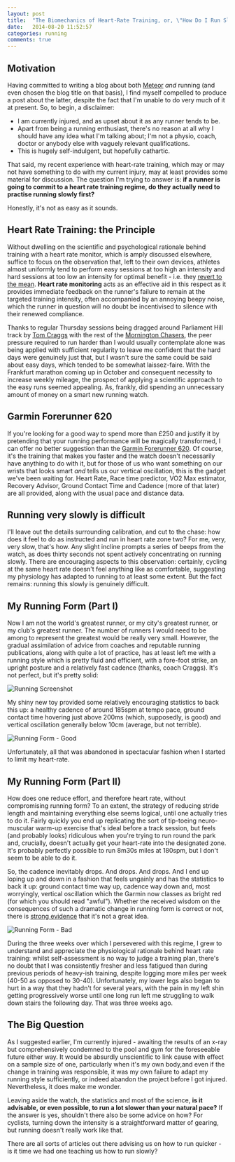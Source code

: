 ```yaml
---
layout: post
title:  "The Biomechanics of Heart-Rate Training, or, \"How Do I Run Slowly?\""
date:   2014-08-20 11:52:57
categories: running
comments: true
---
```


## Motivation

Having committed to writing a blog about both [Meteor](http://meteor.com) *and* running (and even chosen the blog title on that basis), I find myself compelled to produce a post about the latter, despite the fact that I'm unable to do very much of it at present. So, to begin, a disclaimer:

* I am currently injured, and as upset about it as any runner tends to be.
* Apart from being a running enthusiast, there's no reason at all why I should have any idea what I'm talking about; I'm not a physio, coach, doctor or anybody else with vaguely relevant qualifications.
* This is hugely self-indulgent, but hopefully cathartic.

That said, my recent experience with heart-rate training, which may or may not have something to do with my current injury, may at least provides some material for discussion.  The question I'm trying to answer is: **if a runner is going to commit to a heart rate training regime, do they actually need to practise running slowly first?**

Honestly, it's not as easy as it sounds.

## Heart Rate Training: the Principle

Without dwelling on the scientific and psychological rationale behind training with a heart rate monitor, which is amply discussed elsewhere, suffice to focus on the observation that, left to their own devices, athletes almost uniformly tend to perform easy sessions at too high an intensity and hard sessions at too low an intensity for optimal benefit - i.e. they [revert to the mean](http://www.runnersworld.com/race-training/regression-to-medium-speed).  **Heart rate monitoring** acts as an effective aid in this respect as it provides immediate feedback on the runner's failure to remain at the targeted training intensity, often accompanied by an annoying beepy noise, which the runner in question will no doubt be incentivised to silence with their renewed compliance.

Thanks to regular Thursday sessions being dragged around Parliament Hill track by [Tom Craggs](https://twitter.com/thomascraggs) with the rest of the [Mornington Chasers](https://twitter.com/ChasersLDN), the peer pressure required to run harder than I would usually contemplate alone was being applied with sufficient regularity to leave me confident that the hard days were genuinely just that, but I wasn't sure the same could be said about easy days, which tended to be somewhat laissez-faire. With the Frankfurt marathon coming up in October and consequent necessity to increase weekly mileage, the prospect of applying a scientific approach to the easy runs seemed appealing.  As, frankly, did spending an unnecessary amount of money on a smart new running watch.

## Garmin Forerunner 620

If you're looking for a good way to spend more than £250 and justify it by pretending that your running performance will be magically transformed, I can offer no better suggestion than the [Garmin Forerunner 620](https://buy.garmin.com/en-GB/GB/sports/running/forerunner-620/prod122785.html).  Of course, it's the training that makes you faster and the watch doesn't necessarily have anything to do with it, but for those of us who want something on our wrists that looks smart *and* tells us our vertical oscillation, this is the gadget we've been waiting for.  Heart Rate, Race time predictor, VO2 Max estimator, Recovery Advisor, Ground Contact Time and Cadence (more of that later) are all provided, along with the usual pace and distance data.

## Running very slowly is difficult

I'll leave out the details surrounding calibration, and cut to the chase: how does it feel to do as instructed and run in heart rate zone two?  For me, very, very slow, that's how.  Any slight incline prompts a series of beeps from the watch, as does thirty seconds not spent actively concentrating on running slowly.  There are encouraging aspects to this observation: certainly, cycling at the same heart rate doesn't feel anything like as comfortable, suggesting my physiology has adapted to running to at least some extent.  But the fact remains: running this slowly is genuinely difficult.

## My Running Form (Part I)

Now I am not the world's greatest runner, or my city's greatest runner, or my club's greatest runner.  The number of runners I would need to be among to represent the greatest would be really very small.  However, the gradual assimilation of advice from coaches and reputable running publications, along with quite a lot of practice, has at least left me with a running style which is pretty fluid and efficient, with a fore-foot strike, an upright posture and a relatively fast cadence (thanks, coach Craggs).  It's not perfect, but it's pretty solid:

![Running Screenshot](/assets/runningshot.jpg)

My shiny new toy provided some relatively encouraging statistics to back this up: a healthy cadence of around 185spm at tempo pace, ground contact time hovering just above 200ms (which, supposedly, is good) and vertical oscillation generally below 10cm (average, but not terrible).

![Running Form - Good](/assets/runningformgood.png)

Unfortunately, all that was abandoned in spectacular fashion when I started to limit my heart-rate.

## My Running Form (Part II)

How does one reduce effort, and therefore heart rate, without compromising running form? To an extent, the strategy of reducing stride length and maintaining everything else seems logical, until one actually tries to do it.  Fairly quickly you end up replicating the sort of tip-toeing neuro-muscular warm-up exercise that's ideal before a track session, but feels (and probably looks) ridiculous when you're trying to run round the park and, crucially, doesn't actually get your heart-rate into the designated zone.  It's probably perfectly possible to run 8m30s miles at 180spm, but I don't seem to be able to do it.

So, the cadence inevitably drops.  And drops.  And drops.  And I end up loping up and down in a fashion that feels ungainly and has the statistics to back it up: ground contact time way up, cadence way down and, most worryingly, vertical oscillation which the Garmin now classes as bright red (for which you should read "awful").  Whether the received wisdom on the consequences of such a dramatic change in running form is correct or not, there is [strong evidence](http://www.runnersworld.com/running-tips/the-pros-and-cons-of-stride-variability) that it's not a great idea.

![Running Form - Bad](/assets/runningformbad.png)

During the three weeks over which I persevered with this regime, I grew to understand and appreciate the physiological rationale behind heart rate training: whilst self-assessment is no way to judge a training plan, there's no doubt that I was consistently fresher and less fatigued than during previous periods of heavy-ish training, despite logging more miles per week (40-50 as opposed to 30-40).  Unfortunately, my lower legs also began to hurt in a way that they hadn't for several years, with the pain in my left shin getting progressively worse until one long run left me struggling to walk down stairs the following day.  That was three weeks ago.

## The Big Question

As I suggested earlier, I'm currently injured - awaiting the results of an x-ray but comprehensively condemned to the pool and gym for the foreseeable future either way.  It would be absurdly unscientific to link cause with effect on a sample size of one, particularly when it's my own body,and even if the change in training was responsible, it was my own failure to adapt my running style sufficiently, or indeed abandon the project before I got injured.  Nevertheless, it does make me wonder.

Leaving aside the watch, the statistics and most of the science, **is it advisable, or even possible, to run a lot slower than your natural pace?**  If the answer is yes, shouldn't there also be some advice on how?  For cyclists, turning down the intensity is a straightforward matter of gearing, but running doesn't really work like that.

There are all sorts of articles out there advising us on how to run quicker - is it time we had one teaching us how to run slowly?
